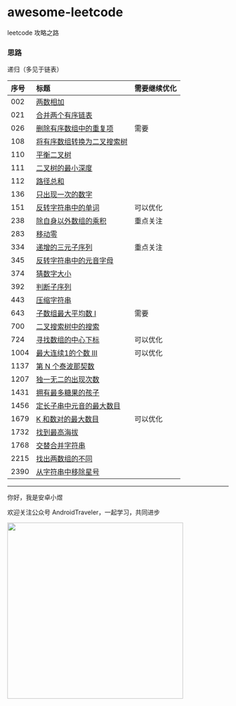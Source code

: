 # awesome-leetcode
leetcode 攻略之路

### 思路
递归（多见于链表）


| 序号   | 标题                             | 需要继续优化 |
|:-----|:-------------------------------|:-------|
| 002  | [两数相加](./java/002.md)          |
| 021  | [合并两个有序链表](./java/021.md)      |
| 026  | [删除有序数组中的重复项](./java/026.md)   | 需要     |
| 108  | [将有序数组转换为二叉搜索树](./java/108.md) |
| 110  | [平衡二叉树](./java/110.md)         |
| 111  | [二叉树的最小深度](./java/111.md)      |
| 112  | [路径总和](./java/112.md)          |
| 136  | [只出现一次的数字](./java/136.md)      |
| 151  | [反转字符串中的单词](./java/151.md)     | 可以优化   |
| 238  | [除自身以外数组的乘积](./java/238.md)    | 重点关注   |
| 283  | [移动零](./java/283.md)           |
| 334  | [递增的三元子序列](./java/334.md)      | 重点关注   |
| 345  | [反转字符串中的元音字母](./java/345.md)   |
| 374  | [猜数字大小](./java/374.md)         |
| 392  | [判断子序列](./java/392.md)         |
| 443  | [压缩字符串](./443.md)              |
| 643  | [子数组最大平均数 I](./java/643.md)    | 需要     |
| 700  | [二叉搜索树中的搜索](./java/700.md)     |
| 724  | [寻找数组的中心下标](./java/724.md)     | 可以优化   |
| 1004 | [最大连续1的个数 III](./java/1004.md) | 可以优化   |
| 1137 | [第 N 个泰波那契数](./java/1137.md)   |
| 1207 | [独一无二的出现次数](./java/1207.md)    |
| 1431 | [拥有最多糖果的孩子](./java/1431.md)    |
| 1456 | [定长子串中元音的最大数目](./java/1456.md) |
| 1679 | [K 和数对的最大数目](./java/1679.md)   | 可以优化   |
| 1732 | [找到最高海拔](./java/1732.md)       |
| 1768 | [交替合并字符串](./java/1768.md)      |
| 2215 | [找出两数组的不同](./java/2215.md)     |
| 2390 | [从字符串中移除星号](./java/2390.md)    |




<hr/>

你好，我是安卓小煜

欢迎关注公众号 AndroidTraveler，一起学习，共同进步

<img src="./res/image/wechat_official_account.jpg" width="400"/>
